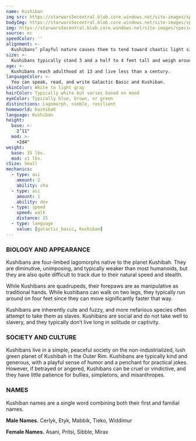 ```yaml
---
name: Kushiban
img src: https://starwars5ecentral.blob.core.windows.net/site-images/species/species_kushiban.png
bodyImg: https://starwars5ecentral.blob.core.windows.net/site-images/species/species_kushiban.png
img: https://starwars5ecentral.blob.core.windows.net/site-images/species/species_kushiban.png
source: ec
speedColor: ''
alignment: >-
  Kushibans’ playful nature causes them to tend toward chaotic light side, though there are exceptions.
size: >-
  Kushibans typically stand 3 and a half to 4 feet tall and weigh around 40 lbs. Regardless of your position in that range, your size is Small.
age: >-
  Kushibans reach adulthood at 13 and live less than a century.
languageColor: >-
  You can speak, read, and write Galactic Basic and Kushiban. 
skinColor: White to light gray
hairColor: Typically white but varies based on mood
eyeColor: Typically blue, brown, or green
distinctions: Lagomorph, nimble, resilient
homeworld: Kushibah
language: Kushiban
height:
  base: >-
    2’11"
  mod: >-
    +2d4"
weight:
  base: 35 lbs.
  mod: x1 lbs.
cSize: Small
mechanics:
  - type: asi
    amount: 2
    ability: cha
  - type: asi
    amount: 1
    ability: dex
  - type: speed
    speed: walk
    distance: 25
  - type: language
    value: [galactic_basic, Kushiban]
---
```

### BIOLOGY AND APPEARANCE
Kushibans are four-limbed lagomorphs native to the planet Kushibah. They are diminutive, unimposing, and typically weaker than most humanoids, but they are also quite difficult to track due to their natural speed and stealth.

While Kushibans are quadrupeds, their forepaws are as manipulative as traditional hands. While kushibans can walk on two legs, they typically run around on four feet since they can move significantly faster that way.

Kushibans are inherently cute and fuzzy, and more nefarious species often attempt to take them as slaves. Kushibans are social and do not take well to slavery, and they typically don’t live long in solitude or captivity.

### SOCIETY AND CULTURE
Kushibans live in a simple, peaceful society on the non-industrialized, lush green planet of Kushibah in the Outer Rim. Kushibans are typically kind and generous, with a playful sense of humor and a penchant for practical jokes. However, if betrayed or angered, Kushibans can be cruel or vindictive, and they have little patience for bullies, simpletons, and misanthropes.

### NAMES
Kushiban names are a single word combining both their first and familial names.

__Male Names.__ Cerlyk, Etyk, Mabbik, Tieko, Widdimur

__Female Names.__ Asani, Pritsi, Sibble, Mirax



    